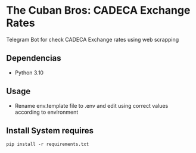 # The Cuban Bros: CADECA Exchange Rates

Telegram Bot for check CADECA Exchange rates using web scrapping

## Dependencias

- Python 3.10

## Usage

- Rename env.template file to .env and edit using correct values according to environment

## Install System requires

`pip install -r requirements.txt`
